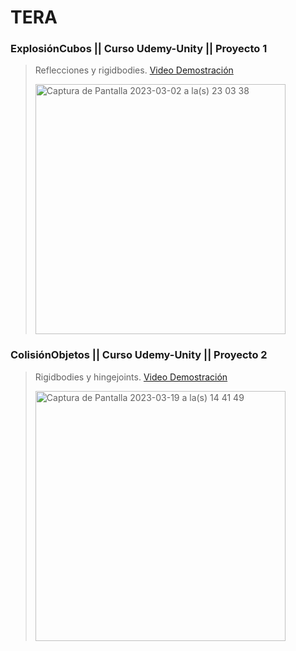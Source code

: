 # TERA

### ExplosiónCubos || Curso Udemy-Unity || Proyecto 1

> Reflecciones y rigidbodies.
> [Video Demostración](https://youtu.be/0dzLyAhne1g)
>
> <img width="400" alt="Captura de Pantalla 2023-03-02 a la(s) 23 03 38" src="https://user-images.githubusercontent.com/28845920/222635865-bc368cc4-b0db-4bca-9087-38e8ae385a3d.png">

### ColisiónObjetos || Curso Udemy-Unity || Proyecto 2

> Rigidbodies y hingejoints.
> [Video Demostración](https://youtu.be/2B632t_sP6E)
>
> <img width="400" alt="Captura de Pantalla 2023-03-19 a la(s) 14 41 49" src="https://user-images.githubusercontent.com/28845920/226207797-fe9e7539-500a-46bf-bf3c-1d4708c9a8ae.png">

